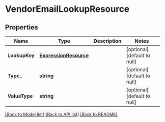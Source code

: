 # VendorEmailLookupResource

## Properties
Name | Type | Description | Notes
------------ | ------------- | ------------- | -------------
**LookupKey** | [**ExpressionResource**](ExpressionResource.md) |  | [optional] [default to null]
**Type_** | **string** |  | [optional] [default to null]
**ValueType** | **string** |  | [optional] [default to null]

[[Back to Model list]](../README.md#documentation-for-models) [[Back to API list]](../README.md#documentation-for-api-endpoints) [[Back to README]](../README.md)



